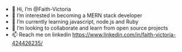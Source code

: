 - 👋 Hi, I’m @Faith-Victoria
- 👀 I’m interested in becoming a MERN stack developer 
- 🌱 I’m currently learning javascript, node.js and Ruby
- 💞️ I’m looking to collaborate and learn from open source projects
- 📫 Reach me on linkedin https://www.linkedin.com/in/faith-victoria-424426235/

<!---
Faith-Victoria/Faith-Victoria is a ✨ special ✨ repository because its `README.md` (this file) appears on your GitHub profile.
You can click the Preview link to take a look at your changes.
--->
